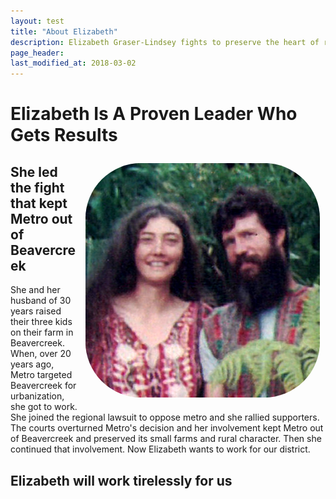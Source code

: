 ```yaml
---
layout: test
title: "About Elizabeth"
description: Elizabeth Graser-Lindsey fights to preserve the heart of rural Oregon
page_header: 
last_modified_at: 2018-03-02
---
```


# Elizabeth Is A Proven Leader Who Gets Results

<img src="/images/elizabeth_hi.jpg" align="right" class="inline" style="border-radius: 25%; padding: 1ch;" alt="Elizabeth and Barry in Hawaii" />

## She led the fight that kept Metro out of Beavercreek

She and her husband of 30 years raised their three kids on their farm in Beavercreek.  When, over 20 years ago, Metro targeted Beavercreek for urbanization, she got to work.  She joined the regional lawsuit to oppose metro and she rallied supporters.  The courts overturned Metro's decision and her involvement kept Metro out of Beavercreek and preserved its small farms and rural character.  Then she continued that involvement.  Now Elizabeth wants to work for our district.

<!--After an agricultural research career, Elizabeth and her husband raised their three kids on their Beavercreek farm. -->

<!--Twenty years ago Metro targeted Beavercreek for urbanization despite overwhelming community opposition.  Elizabeth joined the regional lawsuit opposing Metro and rallied supporters.  That victory kept Metro out of Beavercreek and preserved its rural character.-->

## Elizabeth will work tirelessly for us

<!--"Over 20 years I’ve witnessed Elizabeth advocate for preserving our rural community values and lead efforts to strengthen our resiliency. She’s been there when neighbors need a hand, and, as our representative, she’ll work tirelessly for all of us." -- Linda Gerber, Gerber-Christensen Family Farm, PCC-Sylvania President (retired)-->
